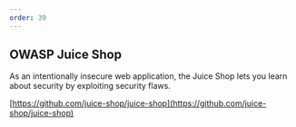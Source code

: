 ```yaml
---
order: 39
---
```


## OWASP Juice Shop

As an intentionally insecure web application, the Juice Shop lets you learn about security by exploiting security flaws.

[https://github.com/juice-shop/juice-shop](https://github.com/juice-shop/juice-shop)
